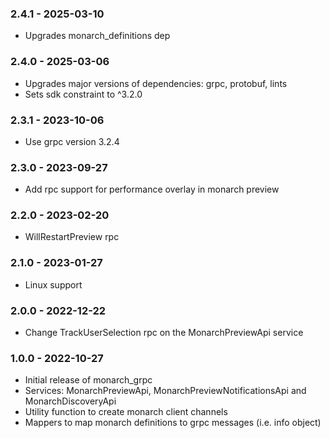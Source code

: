 ### 2.4.1 - 2025-03-10
- Upgrades monarch_definitions dep

### 2.4.0 - 2025-03-06
- Upgrades major versions of dependencies: grpc, protobuf, lints
- Sets sdk constraint to ^3.2.0

### 2.3.1 - 2023-10-06
- Use grpc version 3.2.4

### 2.3.0 - 2023-09-27
- Add rpc support for performance overlay in monarch preview

### 2.2.0 - 2023-02-20
- WillRestartPreview rpc

### 2.1.0 - 2023-01-27
- Linux support

### 2.0.0 - 2022-12-22
- Change TrackUserSelection rpc on the MonarchPreviewApi service

### 1.0.0 - 2022-10-27
- Initial release of monarch_grpc
- Services: MonarchPreviewApi, MonarchPreviewNotificationsApi and MonarchDiscoveryApi
- Utility function to create monarch client channels
- Mappers to map monarch definitions to grpc messages (i.e. info object)
